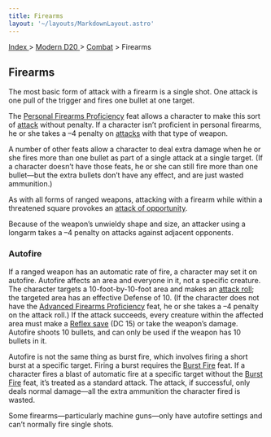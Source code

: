 ```yaml
---
title: Firearms
layout: '~/layouts/MarkdownLayout.astro'
---
```


[ Index ](/) > [ Modern D20 ](/modern.d20.srd) > [Combat](/modern.d20.srd/combat) > Firearms

## Firearms

The most basic form of attack with a firearm is a single shot. One attack is
one pull of the trigger and fires one bullet at one target.

The [Personal Firearms Proficiency](/modern.d20.srd/feats/personal.firearms.proficiency) feat allows
a character to make this sort of [attack](/modern.d20.srd/combat/attack.roll)
without penalty. If a character isn’t proficient in personal firearms, he or
she takes a –4 penalty on [attacks](/modern.d20.srd/combat/attack.roll) with
that type of weapon.

A number of other feats allow a character to deal extra damage when he or she
fires more than one bullet as part of a single attack at a single target. (If
a character doesn’t have those feats, he or she can still fire more than one
bullet—but the extra bullets don’t have any effect, and are just wasted
ammunition.)

As with all forms of ranged weapons, attacking with a firearm while within a
threatened square provokes an [attack of opportunity](/modern.d20.srd/combat/attacks.of.opportunity).

Because of the weapon’s unwieldy shape and size, an attacker using a longarm
takes a –4 penalty on attacks against adjacent opponents.

### Autofire

If a ranged weapon has an automatic rate of fire, a character may set it on
autofire. Autofire affects an area and everyone in it, not a specific
creature. The character targets a 10-foot-by-10-foot area and makes an [attack roll](/modern.d20.srd/combat/attack.roll); the targeted area has an effective
Defense of 10. (If the character does not have the [Advanced Firearms Proficiency](/modern.d20.srd/feats/advanced.firearms.proficiency) feat, he or
she takes a –4 penalty on the attack roll.) If the attack succeeds, every
creature within the affected area must make a [Reflex save](/modern.d20.srd/basics/saving.throws) (DC 15) or take the weapon’s
damage. Autofire shoots 10 bullets, and can only be used if the weapon has 10
bullets in it.

Autofire is not the same thing as burst fire, which involves firing a short
burst at a specific target. Firing a burst requires the [Burst Fire](/modern.d20.srd/feats/burst.fire) feat. If a character fires a blast of
automatic fire at a specific target without the [Burst Fire](/modern.d20.srd/feats/burst.fire) feat, it’s treated as a standard
attack. The attack, if successful, only deals normal damage—all the extra
ammunition the character fired is wasted.

Some firearms—particularly machine guns—only have autofire settings and can’t
normally fire single shots.

